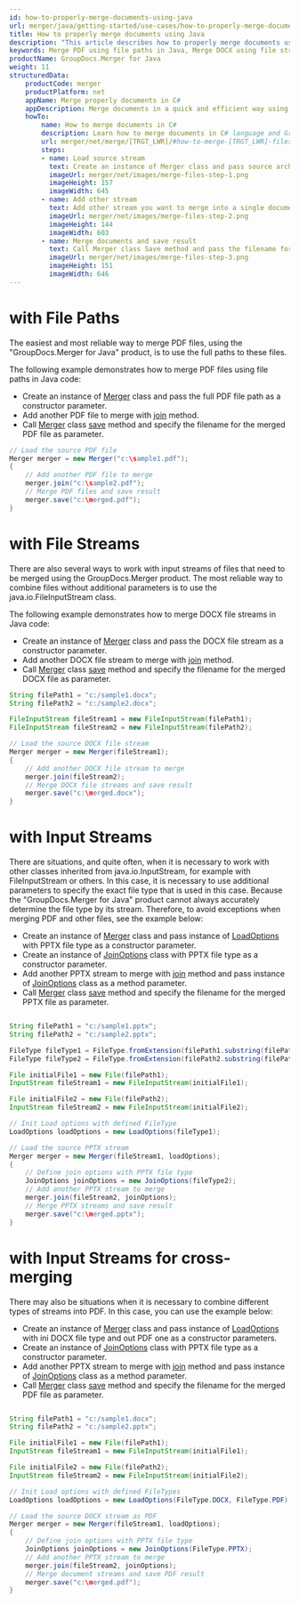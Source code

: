 ```yaml
---
id: how-to-properly-merge-documents-using-java
url: merger/java/getting-started/use-cases/how-to-properly-merge-documents-using-java
title: How to properly merge documents using Java
description: "This article describes how to properly merge documents using GroupDocs.Merger for Java product."
keywords: Merge PDF using file paths in Java, Merge DOCX using file streams in Java, Merge PPTX using memory streams in Java
productName: GroupDocs.Merger for Java
weight: 11
structuredData:
    productCode: merger
    productPlatform: net
    appName: Merge properly documents in C#
    appDescription: Merge documents in a quick and efficient way using C# language and GroupDocs.Merger for .NET API, without the use of any third-party software like Microsoft or Open Office.
    howTo:
        name: How to merge documents in C# 
        description: Learn how to merge documents in C# language and GroupDocs.Merger for .NET API, without the use of any third-party software like Microsoft or Open Office.
        url: merger/net/merge/[TRGT_LWR]/#how-to-merge-[TRGT_LWR]-files-in-c
        steps:
        - name: Load source stream 
          text: Create an instance of Merger class and pass source archive file path as a constructor parameter. You may specify absolute or relative file path as per your requirements. 
          imageUrl: merger/net/images/merge-files-step-1.png
          imageHeight: 157
          imageWidth: 645
        - name: Add other stream
          text: Add other stream you want to merge into a single document with Join method of Merger class.
          imageUrl: merger/net/images/merge-files-step-2.png
          imageHeight: 144
          imageWidth: 603
        - name: Merge documents and save result 
          text: Call Merger class Save method and pass the filename for the resultant archive file as parameter.
          imageUrl: merger/net/images/merge-files-step-3.png
          imageHeight: 151
          imageWidth: 646
---
```

# with File Paths

The easiest and most reliable way to merge PDF files, using the "GroupDocs.Merger for Java" product, is to use the full paths to these files.

The following example demonstrates how to merge PDF files using file paths in Java code:

* Create an instance of [Merger](https://reference.groupdocs.com/merger/java/com.groupdocs.merger/merger/#Merger-java.lang.String-) class and pass the full PDF file path as a constructor parameter.
* Add another PDF file to merge with [join](https://reference.groupdocs.com/merger/java/com.groupdocs.merger/merger/#join-java.lang.String-) method.
* Call [Merger](https://reference.groupdocs.com/merger/java/com.groupdocs.merger/merger/) class [save](https://reference.groupdocs.com/merger/java/com.groupdocs.merger/merger/#save-java.lang.String-) method and specify the filename for the merged PDF file as parameter.

```java
// Load the source PDF file
Merger merger = new Merger("c:\sample1.pdf");
{
    // Add another PDF file to merge
    merger.join("c:\sample2.pdf");
    // Merge PDF files and save result
    merger.save("c:\merged.pdf");
}
```

# with File Streams

There are also several ways to work with input streams of files that need to be merged using the GroupDocs.Merger product. The most reliable way to combine files without additional parameters is to use the java.io.FileInputStream class.

The following example demonstrates how to merge DOCX file streams in Java code:

* Create an instance of [Merger](https://reference.groupdocs.com/merger/java/com.groupdocs.merger/merger/#Merger-java.io.InputStream-) class and pass the DOCX file stream as a constructor parameter.
* Add another DOCX file stream to merge with [join](https://reference.groupdocs.com/merger/java/com.groupdocs.merger/merger/#join-java.io.InputStream-) method.
* Call [Merger](https://reference.groupdocs.com/merger/java/com.groupdocs.merger/merger/) class [save](https://reference.groupdocs.com/merger/java/com.groupdocs.merger/merger/#save-java.lang.String-) method and specify the filename for the merged DOCX file as parameter.

```java
String filePath1 = "c:/sample1.docx";
String filePath2 = "c:/sample2.docx";

FileInputStream fileStream1 = new FileInputStream(filePath1);
FileInputStream fileStream2 = new FileInputStream(filePath2);

// Load the source DOCX file stream
Merger merger = new Merger(fileStream1);
{
    // Add another DOCX file stream to merge
    merger.join(fileStream2);
    // Merge DOCX file streams and save result
    merger.save("c:\merged.docx");
}
```

# with Input Streams

There are situations, and quite often, when it is necessary to work with other classes inherited from java.io.InputStream, for example with FileInputStream or others. In this case, it is necessary to use additional parameters to specify the exact file type that is used in this case. Because the "GroupDocs.Merger for Java" product cannot always accurately determine the file type by its stream. Therefore, to avoid exceptions when merging PDF and other files, see the example below:

* Create an instance of [Merger](https://reference.groupdocs.com/merger/java/com.groupdocs.merger/merger/#Merger-java.io.InputStream-com.groupdocs.merger.domain.options.interfaces.ILoadOptions-) class and pass instance of [LoadOptions](https://reference.groupdocs.com/merger/java/com.groupdocs.merger.domain.options/loadoptions/) with PPTX file type as a constructor parameter.
* Create an instance of [JoinOptions](https://reference.groupdocs.com/merger/java/com.groupdocs.merger.domain.options/joinoptions/) class with PPTX file type as a constructor parameter.
* Add another PPTX stream to merge with [join](https://reference.groupdocs.com/merger/java/com.groupdocs.merger/merger/#join-java.io.InputStream-com.groupdocs.merger.domain.options.interfaces.IJoinOptions-) method and pass instance of [JoinOptions](https://reference.groupdocs.com/merger/java/com.groupdocs.merger.domain.options/joinoptions/) class as a method parameter.
* Call [Merger](https://reference.groupdocs.com/merger/java/com.groupdocs.merger/merger/) class [save](https://reference.groupdocs.com/merger/java/com.groupdocs.merger/merger/#save-java.lang.String-) method and specify the filename for the merged PPTX file as parameter.

```java

String filePath1 = "c:/sample1.pptx";
String filePath2 = "c:/sample2.pptx";

FileType fileType1 = FileType.fromExtension(filePath1.substring(filePath1.lastIndexOf('.')));
FileType fileType2 = FileType.fromExtension(filePath2.substring(filePath2.lastIndexOf('.')));

File initialFile1 = new File(filePath1);
InputStream fileStream1 = new FileInputStream(initialFile1);

File initialFile2 = new File(filePath2);
InputStream fileStream2 = new FileInputStream(initialFile2);

// Init Load options with defined FileType
LoadOptions loadOptions = new LoadOptions(fileType1);

// Load the source PPTX stream
Merger merger = new Merger(fileStream1, loadOptions);
{
    // Define join options with PPTX file type
    JoinOptions joinOptions = new JoinOptions(fileType2);
    // Add another PPTX stream to merge
    merger.join(fileStream2, joinOptions);
    // Merge PPTX streams and save result
    merger.save("c:\merged.pptx");
}
```

# with Input Streams for cross-merging

There may also be situations when it is necessary to combine different types of streams into PDF. In this case, you can use the example below:

* Create an instance of [Merger](https://reference.groupdocs.com/merger/java/com.groupdocs.merger/merger/#Merger-java.io.InputStream-com.groupdocs.merger.domain.options.interfaces.ILoadOptions-) class and pass instance of [LoadOptions](https://reference.groupdocs.com/merger/java/com.groupdocs.merger.domain.options/loadoptions/) with ini DOCX file type and out PDF one as a constructor parameters.
* Create an instance of [JoinOptions](https://reference.groupdocs.com/merger/java/com.groupdocs.merger.domain.options/joinoptions/) class with PPTX file type as a constructor parameter.
* Add another PPTX stream to merge with [join](https://reference.groupdocs.com/merger/java/com.groupdocs.merger/merger/#join-java.io.InputStream-com.groupdocs.merger.domain.options.interfaces.IJoinOptions-) method and pass instance of [JoinOptions](https://reference.groupdocs.com/merger/java/com.groupdocs.merger.domain.options/joinoptions/) class as a method parameter.
* Call [Merger](https://reference.groupdocs.com/merger/java/com.groupdocs.merger/merger/) class [save](https://reference.groupdocs.com/merger/java/com.groupdocs.merger/merger/#save-java.lang.String-) method and specify the filename for the merged PDF file as parameter.

```java

String filePath1 = "c:/sample1.docx";
String filePath2 = "c:/sample2.pptx";

File initialFile1 = new File(filePath1);
InputStream fileStream1 = new FileInputStream(initialFile1);

File initialFile2 = new File(filePath2);
InputStream fileStream2 = new FileInputStream(initialFile2);

// Init Load options with defined FileTypes
LoadOptions loadOptions = new LoadOptions(FileType.DOCX, FileType.PDF);

// Load the source DOCX stream as PDF
Merger merger = new Merger(fileStream1, loadOptions);
{
    // Define join options with PPTX file type
    JoinOptions joinOptions = new JoinOptions(FileType.PPTX);
    // Add another PPTX stream to merge
    merger.join(fileStream2, joinOptions);
    // Merge document streams and save PDF result
    merger.save("c:\merged.pdf");
}
```
